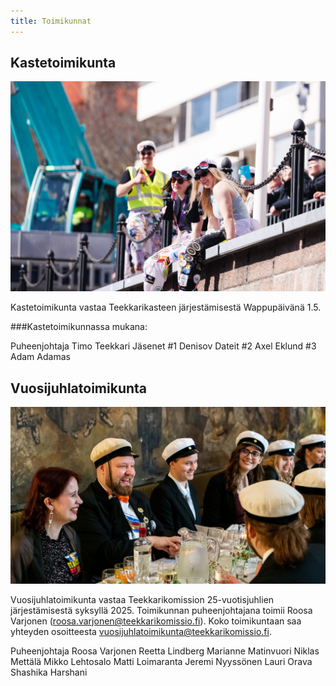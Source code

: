 ```yaml
---
title: Toimikunnat
---
```

## Kastetoimikunta

![Kastetoimikunta](cb3a3656.jpg)

Kastetoimikunta vastaa Teekkarikasteen järjestämisestä Wappupäivänä 1.5.

###Kastetoimikunnassa mukana:

Puheenjohtaja Timo Teekkari
Jäsenet
#1 Denisov Dateit
#2 Axel Eklund
#3 Adam Adamas

## Vuosijuhlatoimikunta

![Vuosjuhlatoimikunta](_hyt9397.jpg)

Vuosijuhlatoimikunta vastaa Teekkarikomission 25-vuotisjuhlien järjestämisestä syksyllä 2025. Toimikunnan puheenjohtajana toimii Roosa Varjonen (roosa.varjonen@teekkarikomissio.fi). Koko toimikuntaan saa yhteyden osoitteesta vuosijuhlatoimikunta@teekkarikomissio.fi. 

Puheenjohtaja Roosa Varjonen
Reetta Lindberg
Marianne Matinvuori
Niklas Mettälä
Mikko Lehtosalo
Matti Loimaranta
Jeremi Nyyssönen
Lauri Orava
Shashika Harshani
